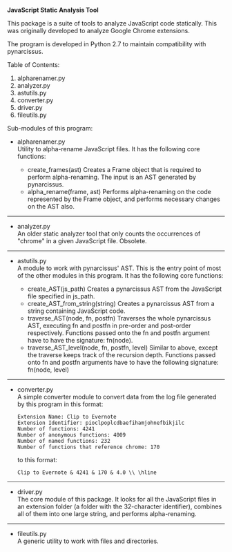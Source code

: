 **JavaScript Static Analysis Tool**

This package is a suite of tools to analyze JavaScript code statically. This 
was originally developed to analyze Google Chrome extensions.

The program is developed in Python 2.7 to maintain compatibility with 
pynarcissus.

Table of Contents:  

1.  alpharenamer.py  
2.  analyzer.py  
3.  astutils.py  
4.  converter.py  
5.  driver.py  
6.  fileutils.py  

Sub-modules of this program:

- 	alpharenamer.py  
	Utility to alpha-rename JavaScript files. It has the following core 
	functions:
	
	+	create_frames(ast)
		Creates a Frame object that is required to perform alpha-renaming. 
		The input is an AST generated by pynarcissus.
	+ 	alpha_rename(frame, ast)
		Performs alpha-renaming on the code represented by the Frame object,
		and performs necessary changes on the AST also.

-------------------------------------------------------------------------------

-	analyzer.py  
	An older static analyzer tool that only counts the occurrences of "chrome"
	in a given JavaScript file. Obsolete.

-------------------------------------------------------------------------------

-	astutils.py  
	A module to work with pynarcissus' AST. This is the entry point of most of
	the other modules in this program. It has the following core functions:
	
	+ 	create_AST(js_path)
		Creates a pynarcissus AST from the JavaScript file specified in 
		js_path.
	+	create_AST_from_string(string)
		Creates a pynarcissus AST from a string containing JavaScript code.
	+ 	traverse_AST(node, fn, postfn)
		Traverses the whole pynarcissus AST, executing fn and postfn in 
		pre-order and post-order respectively. Functions passed onto the fn 
		and postfn argument have to have the signature: fn(node). 
	+ 	traverse_AST_level(node, fn, postfn, level)
		Similar to above, except the traverse keeps track of the recursion 
		depth. Functions passed onto fn and postfn arguments have to have the 
		following signature: fn(node, level)

-------------------------------------------------------------------------------

-	converter.py  
	A simple converter module to convert data from the log file generated by 
	this program in this format:
	
	    Extension Name: Clip to Evernote
	    Extension Identifier: pioclpoplcdbaefihamjohnefbikjilc
		Number of functions: 4241
		Number of anonymous functions: 4009
		Number of named functions: 232
		Number of functions that reference chrome: 170
	
	to this format:
	
		Clip to Evernote & 4241 & 170 & 4.0 \\ \hline

-------------------------------------------------------------------------------

-	driver.py  
	The core module of this package. It looks for all the JavaScript files in 
	an extension folder (a folder with the 32-character identifier), combines 
	all of them into one large string, and performs alpha-renaming.
	
-------------------------------------------------------------------------------
	
-	fileutils.py  
	A generic utility to work with files and directories.